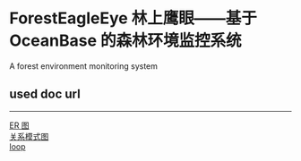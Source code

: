 # ForestEagleEye 林上鹰眼——基于 OceanBase 的森林环境监控系统

A forest environment monitoring system

## used doc url

---

[ER 图](https://kdocs.cn/l/cjCQcCVYziCP)<br>
[关系模式图](https://kdocs.cn/l/cbSas2KOnVUp)<br>
[loop](https://loop.cloud.microsoft)<br>
